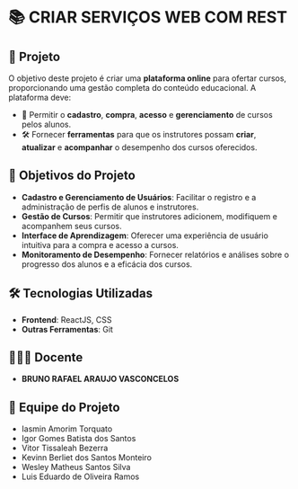 # 📚 CRIAR SERVIÇOS WEB COM REST

## 📜 Projeto

O objetivo deste projeto é criar uma **plataforma online** para ofertar cursos, proporcionando uma gestão completa do conteúdo educacional. A plataforma deve:

- 🔐 Permitir o **cadastro**, **compra**, **acesso** e **gerenciamento** de cursos pelos alunos.
- 🛠️ Fornecer **ferramentas** para que os instrutores possam **criar**, **atualizar** e **acompanhar** o desempenho dos cursos oferecidos.

## 🎯 Objetivos do Projeto

- **Cadastro e Gerenciamento de Usuários**: Facilitar o registro e a administração de perfis de alunos e instrutores.
- **Gestão de Cursos**: Permitir que instrutores adicionem, modifiquem e acompanhem seus cursos.
- **Interface de Aprendizagem**: Oferecer uma experiência de usuário intuitiva para a compra e acesso a cursos.
- **Monitoramento de Desempenho**: Fornecer relatórios e análises sobre o progresso dos alunos e a eficácia dos cursos.

## 🛠️ Tecnologias Utilizadas

- **Frontend**: ReactJS, CSS
- **Outras Ferramentas**: Git

## 👨🏽‍🏫 Docente

- **BRUNO RAFAEL ARAUJO VASCONCELOS**

## 👤 Equipe do Projeto

- Iasmin Amorim Torquato
- Igor Gomes Batista dos Santos
- Vitor Tissaleah Bezerra
- Kevinn Berliet dos Santos Monteiro
- Wesley Matheus Santos Silva
- Luis Eduardo de Oliveira Ramos  
